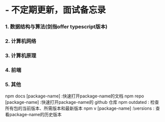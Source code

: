# - 不定期更新，面试备忘录
### 1. 数据结构与算法(剑指offer typescript版本)
### 2. 计算机网络
### 3. 计算机原理
### 4. 前端
### 5. 其他


npm docs [package-name] :快速打开package-name的文档
npm repo [package-name] :快速打开package-name的 github 仓库
npm outdated : 检查所有包的当前版本、所需版本和最新版本
npm v [package-name] :\versions : 查看package-name的历史版本